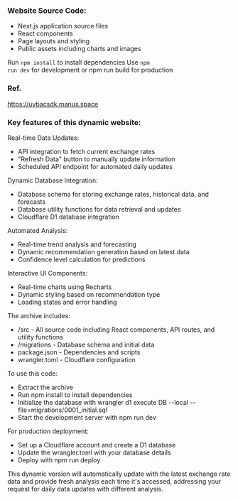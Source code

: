 ### Website Source Code:
- Next.js application source files
- React components
- Page layouts and styling
- Public assets including charts and images


Run <code>npm install</code> to install dependencies
Use <code>npm run dev</code> for development or npm run build for production


### Ref.
https://uvbacsdk.manus.space 

### Key features of this dynamic website:

Real-time Data Updates:
- API integration to fetch current exchange rates
- "Refresh Data" button to manually update information
- Scheduled API endpoint for automated daily updates
  
Dynamic Database Integration:
- Database schema for storing exchange rates, historical data, and forecasts
- Database utility functions for data retrieval and updates
- Cloudflare D1 database integration

Automated Analysis:
- Real-time trend analysis and forecasting
- Dynamic recommendation generation based on latest data
- Confidence level calculation for predictions

Interactive UI Components:
- Real-time charts using Recharts
- Dynamic styling based on recommendation type
- Loading states and error handling

The archive includes:
- /src - All source code including React components, API routes, and utility functions
- /migrations - Database schema and initial data
- package.json - Dependencies and scripts
- wrangler.toml - Cloudflare configuration

To use this code:
- Extract the archive
- Run npm install to install dependencies
- Initialize the database with wrangler d1 execute DB --local --file=migrations/0001_initial.sql
- Start the development server with npm run dev

For production deployment:
- Set up a Cloudflare account and create a D1 database
- Update the wrangler.toml with your database details
- Deploy with npm run deploy

This dynamic version will automatically update with the latest exchange rate data and provide fresh analysis each time it's accessed, addressing your request for daily data updates with different analysis.
